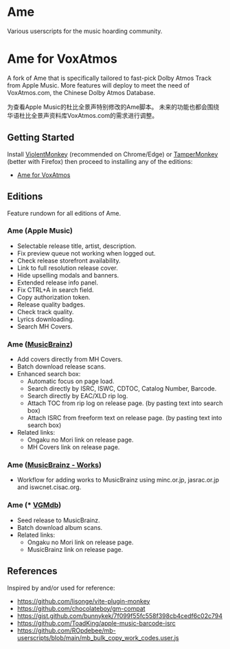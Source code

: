# Ame

Various userscripts for the music hoarding community.

# Ame for VoxAtmos

A fork of Ame that is specifically tailored to fast-pick Dolby Atmos Track from Apple Music.
More features will deploy to meet the need of VoxAtmos.com, the Chinese Dolby Atmos Database.

为查看Apple Music的杜比全景声特别修改的Ame脚本。
未来的功能也都会围绕华语杜比全景声资料库VoxAtmos.com的需求进行调整。

## Getting Started

Install [ViolentMonkey](https://violentmonkey.github.io) (recommended on Chrome/Edge) or [TamperMonkey](https://tampermonkey.net) (better with Firefox) then proceed to installing any of the editions:

* [Ame for VoxAtmos](https://github.com/voxatmos/ame-atmos/raw/refs/heads/main/dist/applemusic.user.js)

## Editions

Feature rundown for all editions of Ame.

### Ame (Apple Music)

* Selectable release title, artist, description.
* Fix preview queue not working when logged out.
* Check release storefront availability.
* Link to full resolution release cover.
* Hide upselling modals and banners.
* Extended release info panel.
* Fix CTRL+A in search field.
* Copy authorization token.
* Release quality badges.
* Check track quality.
* Lyrics downloading.
* Search MH Covers.

### Ame ([MusicBrainz](https://gitlab.com/dosolo/ame-atmos/-/raw/main/dist/musicbrainz.user.js))


* Add covers directly from MH Covers.
* Batch download release scans.
* Enhanced search box:
  * Automatic focus on page load.
  * Search directly by ISRC, ISWC, CDTOC, Catalog Number, Barcode.
  * Search directly by EAC/XLD rip log.
  * Attach TOC from rip log on release page. (by pasting text into search box)
  * Attach ISRC from freeform text on release page. (by pasting text into search box)
* Related links:
  * Ongaku no Mori link on release page.
  * MH Covers link on release page.

### Ame ([MusicBrainz - Works](https://gitlab.com/dosolo/ame-atmos/-/raw/main/dist/musicbrainz-works.user.js))

* Workflow for adding works to MusicBrainz using minc.or.jp, jasrac.or.jp and iswcnet.cisac.org.

### Ame (* [VGMdb](https://gitlab.com/dosolo/ame-atmos/-/raw/main/dist/vgmdb.user.js))

* Seed release to MusicBrainz.
* Batch download album scans.
* Related links:
  * Ongaku no Mori link on release page.
  * MusicBrainz link on release page.

## References

Inspired by and/or used for reference:

* https://github.com/lisonge/vite-plugin-monkey
* https://github.com/chocolateboy/gm-compat
* https://gist.github.com/bunnykek/7f099f55fc558f398cb4cedf6c02c794
* https://github.com/ToadKing/apple-music-barcode-isrc
* https://github.com/ROpdebee/mb-userscripts/blob/main/mb_bulk_copy_work_codes.user.js

